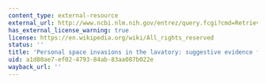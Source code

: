 ```yaml
---
content_type: external-resource
external_url: http://www.ncbi.nlm.nih.gov/entrez/query.fcgi?cmd=Retrieve&db=PubMed&dopt=Citation&list_uids=1271224
has_external_license_warning: true
license: https://en.wikipedia.org/wiki/All_rights_reserved
status: ''
title: 'Personal space invasions in the lavatory: suggestive evidence for arousal'
uid: a1d80ae7-ef02-4793-84ab-83aa087b022e
wayback_url: ''
---
```

